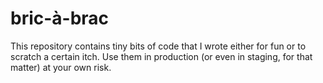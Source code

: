 # bric-à-brac

This repository contains tiny bits of code that I wrote either for fun or to 
scratch a certain itch. Use them in production (or even in staging, for that 
matter) at your own risk.

